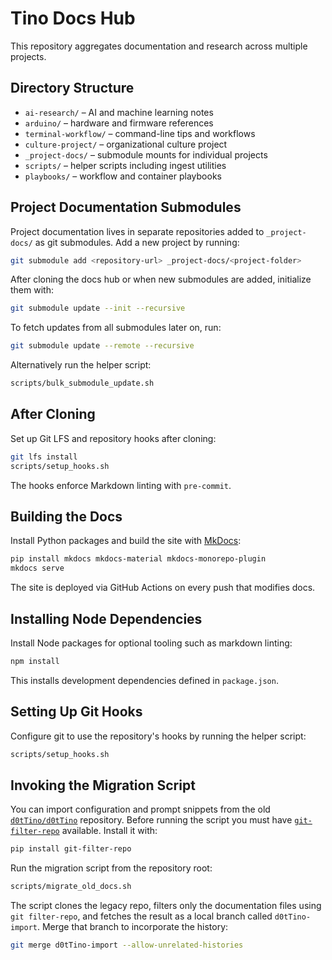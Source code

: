 # Tino Docs Hub

This repository aggregates documentation and research across multiple projects.

## Directory Structure

- `ai-research/` – AI and machine learning notes
- `arduino/` – hardware and firmware references
- `terminal-workflow/` – command-line tips and workflows
- `culture-project/` – organizational culture project
- `_project-docs/` – submodule mounts for individual projects
- `scripts/` – helper scripts including ingest utilities
- `playbooks/` – workflow and container playbooks

## Project Documentation Submodules

Project documentation lives in separate repositories added to `_project-docs/`
as git submodules. Add a new project by running:

```bash
git submodule add <repository-url> _project-docs/<project-folder>
```

After cloning the docs hub or when new submodules are added, initialize them
with:

```bash
git submodule update --init --recursive
```

To fetch updates from all submodules later on, run:

```bash
git submodule update --remote --recursive
```

Alternatively run the helper script:

```bash
scripts/bulk_submodule_update.sh
```

## After Cloning

Set up Git LFS and repository hooks after cloning:

```bash
git lfs install
scripts/setup_hooks.sh
```

The hooks enforce Markdown linting with `pre-commit`.

## Building the Docs

Install Python packages and build the site with
[MkDocs](https://www.mkdocs.org/):

```bash
pip install mkdocs mkdocs-material mkdocs-monorepo-plugin
mkdocs serve
```

The site is deployed via GitHub Actions on every push that modifies docs.

## Installing Node Dependencies

Install Node packages for optional tooling such as markdown linting:

```bash
npm install
```

This installs development dependencies defined in `package.json`.

## Setting Up Git Hooks

Configure git to use the repository's hooks by running the helper script:

```bash
scripts/setup_hooks.sh
```

## Invoking the Migration Script

You can import configuration and prompt snippets from the old
[`d0tTino/d0tTino`](https://github.com/d0tTino/d0tTino) repository. Before
running the script you must have
[`git-filter-repo`](https://github.com/newren/git-filter-repo) available.
Install it with:

```bash
pip install git-filter-repo
```

Run the migration script from the repository root:

```bash
scripts/migrate_old_docs.sh
```

The script clones the legacy repo, filters only the documentation files using
`git filter-repo`, and fetches the result as a local branch called
`d0tTino-import`. Merge that branch to incorporate the history:

```bash
git merge d0tTino-import --allow-unrelated-histories
```
